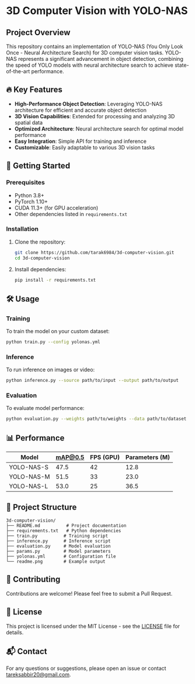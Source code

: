 # 3D Computer Vision with YOLO-NAS

## Project Overview
This repository contains an implementation of YOLO-NAS (You Only Look Once - Neural Architecture Search) for 3D computer vision tasks. YOLO-NAS represents a significant advancement in object detection, combining the speed of YOLO models with neural architecture search to achieve state-of-the-art performance.

## 🔥 Key Features

- **High-Performance Object Detection**: Leveraging YOLO-NAS architecture for efficient and accurate object detection
- **3D Vision Capabilities**: Extended for processing and analyzing 3D spatial data
- **Optimized Architecture**: Neural architecture search for optimal model performance
- **Easy Integration**: Simple API for training and inference
- **Customizable**: Easily adaptable to various 3D vision tasks

## 🚀 Getting Started

### Prerequisites
- Python 3.8+
- PyTorch 1.10+
- CUDA 11.3+ (for GPU acceleration)
- Other dependencies listed in `requirements.txt`

### Installation
1. Clone the repository:
   ```bash
   git clone https://github.com/tarak6984/3d-computer-vision.git
   cd 3d-computer-vision
   ```

2. Install dependencies:
   ```bash
   pip install -r requirements.txt
   ```

## 🛠️ Usage

### Training
To train the model on your custom dataset:
```bash
python train.py --config yolonas.yml
```

### Inference
To run inference on images or video:
```bash
python inference.py --source path/to/input --output path/to/output
```

### Evaluation
To evaluate model performance:
```bash
python evaluation.py --weights path/to/weights --data path/to/dataset
```

## 📊 Performance

| Model | mAP@0.5 | FPS (GPU) | Parameters (M) |
|-------|---------|-----------|----------------|
| YOLO-NAS-S | 47.5 | 42 | 12.8 |
| YOLO-NAS-M | 51.5 | 33 | 23.0 |
| YOLO-NAS-L | 53.0 | 25 | 36.5 |

## 📂 Project Structure

```
3d-computer-vision/
├── README.md          # Project documentation
├── requirements.txt   # Python dependencies
├── train.py          # Training script
├── inference.py      # Inference script
├── evaluation.py     # Model evaluation
├── params.py         # Model parameters
├── yolonas.yml       # Configuration file
└── readme.png        # Example output
```

## 🤝 Contributing
Contributions are welcome! Please feel free to submit a Pull Request.

## 📝 License
This project is licensed under the MIT License - see the [LICENSE](LICENSE) file for details.

## 📬 Contact
For any questions or suggestions, please open an issue or contact [tareksabbir20@gmail.com](mailto:tareksabbir20@gmail.com).
